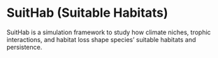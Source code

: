 # SuitHab (Suitable Habitats)
SuitHab is a simulation framework to study how climate niches, trophic interactions, and habitat loss shape species’ suitable habitats and persistence.
